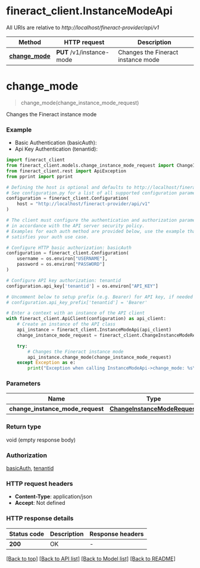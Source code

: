 # fineract_client.InstanceModeApi

All URIs are relative to *http://localhost/fineract-provider/api/v1*

Method | HTTP request | Description
------------- | ------------- | -------------
[**change_mode**](InstanceModeApi.md#change_mode) | **PUT** /v1/instance-mode | Changes the Fineract instance mode


# **change_mode**
> change_mode(change_instance_mode_request)

Changes the Fineract instance mode

### Example

* Basic Authentication (basicAuth):
* Api Key Authentication (tenantid):

```python
import fineract_client
from fineract_client.models.change_instance_mode_request import ChangeInstanceModeRequest
from fineract_client.rest import ApiException
from pprint import pprint

# Defining the host is optional and defaults to http://localhost/fineract-provider/api/v1
# See configuration.py for a list of all supported configuration parameters.
configuration = fineract_client.Configuration(
    host = "http://localhost/fineract-provider/api/v1"
)

# The client must configure the authentication and authorization parameters
# in accordance with the API server security policy.
# Examples for each auth method are provided below, use the example that
# satisfies your auth use case.

# Configure HTTP basic authorization: basicAuth
configuration = fineract_client.Configuration(
    username = os.environ["USERNAME"],
    password = os.environ["PASSWORD"]
)

# Configure API key authorization: tenantid
configuration.api_key['tenantid'] = os.environ["API_KEY"]

# Uncomment below to setup prefix (e.g. Bearer) for API key, if needed
# configuration.api_key_prefix['tenantid'] = 'Bearer'

# Enter a context with an instance of the API client
with fineract_client.ApiClient(configuration) as api_client:
    # Create an instance of the API class
    api_instance = fineract_client.InstanceModeApi(api_client)
    change_instance_mode_request = fineract_client.ChangeInstanceModeRequest() # ChangeInstanceModeRequest | 

    try:
        # Changes the Fineract instance mode
        api_instance.change_mode(change_instance_mode_request)
    except Exception as e:
        print("Exception when calling InstanceModeApi->change_mode: %s\n" % e)
```



### Parameters


Name | Type | Description  | Notes
------------- | ------------- | ------------- | -------------
 **change_instance_mode_request** | [**ChangeInstanceModeRequest**](ChangeInstanceModeRequest.md)|  | 

### Return type

void (empty response body)

### Authorization

[basicAuth](../README.md#basicAuth), [tenantid](../README.md#tenantid)

### HTTP request headers

 - **Content-Type**: application/json
 - **Accept**: Not defined

### HTTP response details

| Status code | Description | Response headers |
|-------------|-------------|------------------|
**200** | OK |  -  |

[[Back to top]](#) [[Back to API list]](../README.md#documentation-for-api-endpoints) [[Back to Model list]](../README.md#documentation-for-models) [[Back to README]](../README.md)

